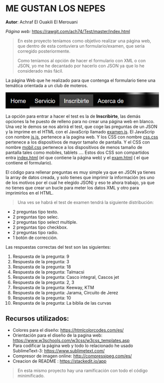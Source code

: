 # ME GUSTAN LOS NEPES

**Autor**: Achraf El Ouakili El Merouani

*Página web:* https://rawgit.com/ach74/Test/master/index.html

> En este proyecto teníamos como objetivo realizar una página web, que dentro de esta contuviera un formulario/examen, que seria corregido posteriormente.
> 
> Como teníamos al opción de hacer el formulario con XML o con JSON, yo me he decantado por hacerlo con JSON ya que lo he considerado más fácil.

La página Web que he realizado para que contenga el formulario tiene una temática orientada a un club de moteros.

![Imagen del navegador de la pagina Web](https://github.com/ach74/Test/blob/master/img/Captura-1.PNG)

La opción para entrar a hacer el test es la de **Inscribirte**, las demás opciones la he puesto de relleno para no crear una página web en blanco. Una vez le demos se nos abrirá el test, que coge las preguntas de un JSON y la imprime en el HTML con el JavaScrip llamado [examen.js](https://github.com/ach74/Test/blob/master/js/examen.js). El JavaScrip con nombre [js.js](https://github.com/ach74/Test/blob/master/js/js.js), pertenece a la pagina web. Y los CSS con nombre [css.css](https://github.com/ach74/Test/blob/master/css/css.css) pertenece a los dispositivos de mayor tamaño de pantalla. Y el CSS con nombre [mobil.css](https://github.com/ach74/Test/blob/master/css/mobil.css) pertenece a los dispositivos de menos tamaño de pantalla tales como mobiles, tablets .... Estos dos CSS son compartidos entra [index.html](https://github.com/ach74/Test/blob/master/index.html) (el que contiene la página web) y el [exam.html](https://github.com/ach74/Test/blob/master/exam.html) ( el que contiene el formulario).

El código para rellenar preguntas es muy simple ya que en JSON ya tienes la array de datos creada, y solo tienes que imprimir la información (es uno de los motivos por el cual he elegido JSON) y eso te ahora trabajo, ya que no tienes que crear un bucle para meter los datos XML y otro para imprimirlos en el HTML.

>Una ves se habrá el test de examen tendrá la siguiente distribución:
>
- 2 preguntas tipo texto.
- 2 preguntas tipo selec.
- 2 preguntas tipo select multiple.
- 2 preguntas tipo checkbox.
- 2 preguntas tipo radio.
- 1 botón de corrección.

Las respuestas correctas del test son las siguientes:

 1. Respuesta de la pregunta: 9
 2. Respuesta de la pregunta: 3
 3. Respuesta de la pregunta: 18
 4. Respuesta de la pregunta: Talmacsi
 5. Respuesta de la pregunta: Casco integral, Cascos jet
 6. Respuesta de la pregunta: 2, 3
 7. Respuesta de la pregunta: Keeway, KTM
 8. Respuesta de la pregunta: Jarama, Circuito de Jerez
 9. Respuesta de la pregunta: 10
 10. Respuesta de la pregunta: La biblia de las curvas

## Recursos utilizados:
- Colores para el diseño: https://htmlcolorcodes.com/es/
- Orientación para el diseño de la pagina web: https://www.w3schools.com/w3css/w3css_templates.asp
- Para codificar la página web y todo lo relacionado he usado SublimeText-3: https://www.sublimetext.com/
- Compresor de imagen online: http://compressjpeg.com/es/
- Creacion de README : https://stackedit.io/app

>En esta mismo proyecto hay una ramificación con todo el código minimificado.
